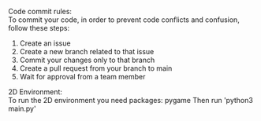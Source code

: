 Code commit rules: <br>
To commit your code, in order to prevent code conflicts and confusion, follow these steps:
1. Create an issue
2. Create a new branch related to that issue
3. Commit your changes only to that branch
4. Create a pull request from your branch to main
5. Wait for approval from a team member

2D Environment: <br>
To run the 2D environment you need packages: pygame
Then run 'python3 main.py'
